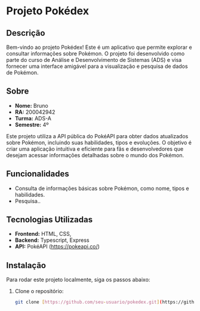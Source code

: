 # Projeto Pokédex

## Descrição

Bem-vindo ao projeto Pokédex! Este é um aplicativo que permite explorar e consultar informações sobre Pokémon. O projeto foi desenvolvido como parte do curso de Análise e Desenvolvimento de Sistemas (ADS) e visa fornecer uma interface amigável para a visualização e pesquisa de dados de Pokémon.

## Sobre

- **Nome:** Bruno
- **RA:** 200042942
- **Turma:** ADS-A
- **Semestre:** 4º

Este projeto utiliza a API pública do PokéAPI para obter dados atualizados sobre Pokémon, incluindo suas habilidades, tipos e evoluções. O objetivo é criar uma aplicação intuitiva e eficiente para fãs e desenvolvedores que desejam acessar informações detalhadas sobre o mundo dos Pokémon.

## Funcionalidades

- Consulta de informações básicas sobre Pokémon, como nome, tipos e habilidades.
- Pesquisa..

## Tecnologias Utilizadas

- **Frontend:** HTML, CSS,
- **Backend:** Typescript, Express
- **API:** PokéAPI (https://pokeapi.co/)

## Instalação

Para rodar este projeto localmente, siga os passos abaixo:

1. Clone o repositório:
   ```bash
   git clone [https://github.com/seu-usuario/pokedex.git](https://github.com/BrunoLima2024/pokedex-ADS-A.git)
